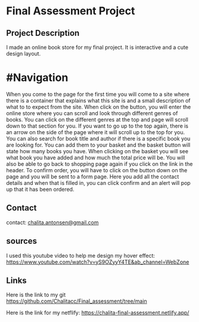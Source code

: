 # Final Assessment Project


 
## Project Description
I made an online book store for my final project. It is interactive and a cute design layout. 


# #Navigation 
When you come to the page for the first time you will come to a site where there is a container that explains what this site is and a small description of what to to expect from the site. When click on the button, you will enter the online store where you can scroll and look through different genres of books. You can click on the different genres at the top and page will scroll down to that section for you. If you want to go up to the top again, there is an arrow on the side of the page where it will scroll up to the top for you. You can also search for book title and author if there is a specific book you are looking for.  You can add them to your basket and the basket button will state how many books you have. When clicking on the basket you will see what book you have added and how much the total price will be. You will also be able to go back to shopping page again if you click on the link in the header. To confirm order, you will have to click on the button down on the page and you will be sent to a form page. Here you add all the contact details and when that is filled in, you can click confirm and an alert will pop up that it has been ordered. 

## Contact
contact: chalita.antonsen@gmail.com

## sources
I used this youtube video to help me design my hover effect: 
https://www.youtube.com/watch?v=yS9OZyyY4TE&ab_channel=WebZone 


## Links
Here is the link to my git https://github.com/Chalitacc/Final_assessment/tree/main

Here is the link for my netflify: https://chalita-final-assessment.netlify.app/
